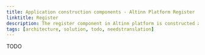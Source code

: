 ```yaml
---
title: Application construction components - Altinn Platform Register
linktitle: Register
description: The register component in Altinn platform is constructed as an asp.net core web API application deployed as a docker container to a Kubernetes cluster.
tags: [architecture, solution, todo, needstranslation]
---
```


TODO